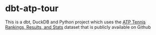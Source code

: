 # dbt-atp-tour
This is a dbt, DuckDB and Python project which uses the [ATP Tennis Rankings, Results, and Stats](https://github.com/JeffSackmann/tennis_atp) dataset that is publicly available on Github
